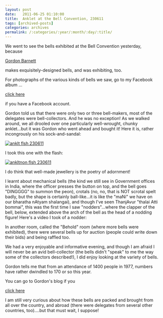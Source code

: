 ```yaml
---
layout: post
date:	2011-06-25 01:10:00
title:  Anklet at the Bell Convention, 230611
tags: [archived-posts]
categories: archives
permalink: /:categories/:year/:month/:day/:title/
---
```

We went to see the bells exhibited at the Bell Convention yesterday, because 

<a href="http://www.grbbells.com"> Gordon Barnett </a> 

makes exquisitely-designed bells, and was exhibiting, too.

For photographs of the various kinds of bells we saw, go to my Facebook album ...

<a href="http://www.facebook.com/media/set/?set=a.10150219810348878.327296.587058877"> click here  </a>

if you have a Facebook account.

Gordon told us that there were only two or three bell-makers, most of the delegates were bell-collectors. And he was no exception! As we walked around, we all drooled over one particularly well-wrought, chunky anklet...but it was Gordon who went ahead and bought it! Here it is, rather incongrously on his sock-and-sandal:

<a href="http://s1142.photobucket.com/albums/n602/Deepapctrsglr/?action=view&amp;current=IMG_2182-1.jpg" target="_blank"><img src="http://i1142.photobucket.com/albums/n602/Deepapctrsglr/IMG_2182-1.jpg" border="0" alt="anklt flsh 230611"></a>

I took this one with the flash:


<a href="http://s1142.photobucket.com/albums/n602/Deepapctrsglr/?action=view&amp;current=IMG_2183.jpg" target="_blank"><img src="http://i1142.photobucket.com/albums/n602/Deepapctrsglr/IMG_2183.jpg" border="0" alt="ankltnon flsh 230611"></a>

I do think that well-made jewellery is the poetry of adornment!

I learnt about mechanical bells (the kind we still see in Government offices in India, where the officer presses the button on top, and the bell goes "DINGGGG" to summon the peon), crotals (no, no, that is NOT scrotal spelt badly, but the shape is certainly ball-like...it is like the "maNi" we have on our bharatha nAtyam shalangai), and though I've seen ThanjAvur "thalai Atti bommai", this was the first time I saw "nodders"...where the clapper of the bell, below, extended above the arch of the bell as the head of a nodding figure! Here's a video I took of a nodder:


<lj-embed id="688"/>

In another room, called the "Behold" room (where more bells were exhibited), there were several bells up for auction (people could write down their bids) and being raffled too. 

We had a very enjoyable and informative evening, and though I am afraid I will never be an avid bell-collector (the bells didn't "speak" to me the way some of the collectors described!), I did enjoy looking at the variety of bells. 

Gordon tells me that from an attendance of 1400 people in 1977, numbers have rather dwindled to 170 or so this year.

You can go to Gordon's blog if you

<a href="http://grbarnett.blogspot.com"> click here </a>

I am still very curious about how these bells are packed and brought from all over the country, and abroad (there were delegates from several other countries, too)....but that must wait, I suppose!
